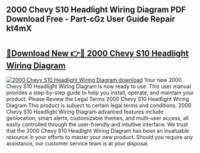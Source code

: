 ## 2000 Chevy S10 Headlight Wiring Diagram PDF Download Free - Part-cGz User Guide Repair kt4mX

# <h2><a href="http://dfszeu.blite.top/?on=2000+Chevy+S10+Headlight+Wiring+Diagram">🔗Download New 👉🔴 2000 Chevy S10 Headlight Wiring Diagram</a></h2>

[![2000 Chevy S10 Headlight Wiring Diagram download](https://i.imgur.com/lujVjoI.png)](http://dfszeu.blite.top/?on=2000+Chevy+S10+Headlight+Wiring+Diagram)
Your new 2000 Chevy S10 Headlight Wiring Diagram is now ready to use. This user manual provides a step-by-step guide to help you install, operate, and maintain your product. Please Review the Legal Terms 2000 Chevy S10 Headlight Wiring Diagram This product is subject to certain legal terms and conditions. 2000 Chevy S10 Headlight Wiring Diagram advanced features include geolocation, smart alerts, customizable themes, and multi-user access, all easily controlled through the user-friendly and intuitive interface. We trust that the 2000 Chevy S10 Headlight Wiring Diagram has been an invaluable resource in your efforts to master your new product. Should you require any assistance, our customer service team is at your disposal.
